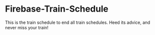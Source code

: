 # Firebase-Train-Schedule

This is the train schedule to end all train schedules. Heed its advice, and never miss your train!
